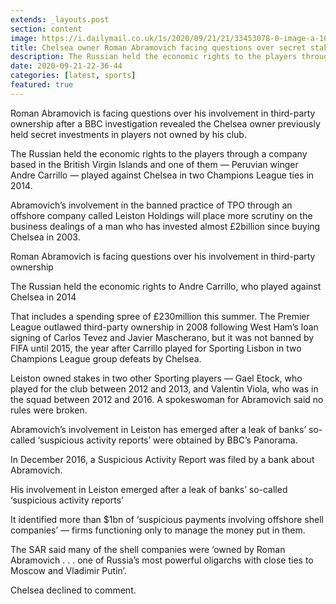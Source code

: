 ```yaml
---
extends: _layouts.post
section: content
image: https://i.dailymail.co.uk/1s/2020/09/21/21/33453078-0-image-a-10_1600721926325.jpg 
title: Chelsea owner Roman Abramovich facing questions over secret stakes in rival stars 
description: The Russian held the economic rights to the players through a company based in British Virgin Islands and one of them, Peruvian winger Andre Carrillo, played against Chelsea in 2014. 
date: 2020-09-21-22-36-44 
categories: [latest, sports] 
featured: true 
--- 
```

Roman Abramovich is facing questions over his involvement in third-party ownership after a BBC investigation revealed the Chelsea owner previously held secret investments in players not owned by his club.

The Russian held the economic rights to the players through a company based in the British Virgin Islands and one of them — Peruvian winger Andre Carrillo — played against Chelsea in two Champions League ties in 2014.

Abramovich’s involvement in the banned practice of TPO through an offshore company called Leiston Holdings will place more scrutiny on the business dealings of a man who has invested almost £2billion since buying Chelsea in 2003. 

Roman Abramovich is facing questions over his involvement in third-party ownership

The Russian held the economic rights to Andre Carrillo, who played against Chelsea in 2014

That includes a spending spree of £230million this summer. The Premier League outlawed third-party ownership in 2008 following West Ham’s loan signing of Carlos Tevez and Javier Mascherano, but it was not banned by FIFA until 2015, the year after Carrillo played for Sporting Lisbon in two Champions League group defeats by Chelsea.

Leiston owned stakes in two other Sporting players — Gael Etock, who played for the club between 2012 and 2013, and Valentin Viola, who was in the squad between 2012 and 2016. A spokeswoman for Abramovich said no rules were broken.

Abramovich’s involvement in Leiston has emerged after a leak of banks’ so-called ‘suspicious activity reports’ were obtained by BBC’s Panorama. 

In December 2016, a Suspicious Activity Report was filed by a bank about Abramovich.

His involvement in Leiston emerged after a leak of banks’ so-called ‘suspicious activity reports’

It identified more than $1bn of ‘suspicious payments involving offshore shell companies’ — firms functioning only to manage the money put in them.

The SAR said many of the shell companies were ‘owned by Roman Abramovich . . . one of Russia’s most powerful oligarchs with close ties to Moscow and Vladimir Putin’.

Chelsea declined to comment.

